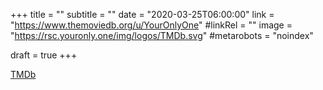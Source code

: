 +++
title = ""
subtitle = ""
date = "2020-03-25T06:00:00"
link = "https://www.themoviedb.org/u/YourOnlyOne"
#linkRel = ""
image = "https://rsc.youronly.one/img/logos/TMDb.svg"
#metarobots = "noindex"

draft = true
+++

<a href="https://www.themoviedb.org/u/YourOnlyOne" rel="me noopener external nofollow" referrerpolicy="strict-origin-when-cross-origin">TMDb</a>
